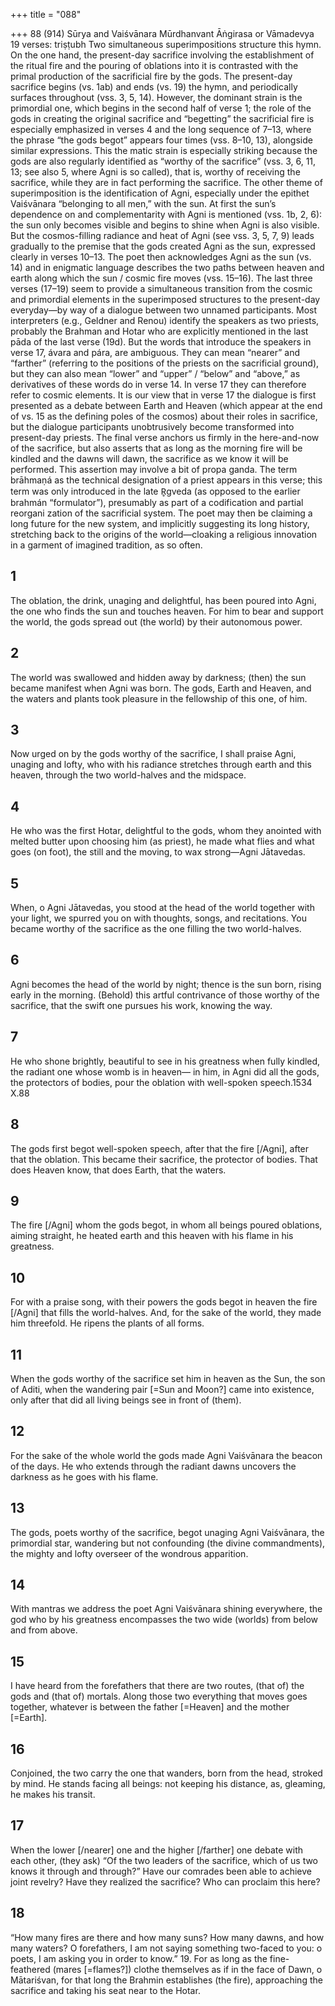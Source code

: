 +++
title = "088"

+++
88 (914) Sūrya and Vaiśvānara
Mūrdhanvant Āṅgirasa or Vāmadevya
19 verses: triṣṭubh
Two simultaneous superimpositions structure this hymn. On the one hand, the  present-day sacrifice involving the establishment of the ritual fire and the pouring  of oblations into it is contrasted with the primal production of the sacrificial fire  by the gods. The present-day sacrifice begins (vs. 1ab) and ends (vs. 19) the hymn,  and periodically surfaces throughout (vss. 3, 5, 14). However, the dominant strain  is the primordial one, which begins in the second half of verse 1; the role of the  gods in creating the original sacrifice and “begetting” the sacrificial fire is especially  emphasized in verses 4 and the long sequence of 7–13, where the phrase “the gods  begot” appears four times (vss. 8–10, 13), alongside similar expressions. This the matic strain is especially striking because the gods are also regularly identified as  “worthy of the sacrifice” (vss. 3, 6, 11, 13; see also 5, where Agni is so called), that  is, worthy of receiving the sacrifice, while they are in fact performing the sacrifice.
The other theme of superimposition is the identification of Agni, especially  under the epithet Vaiśvānara “belonging to all men,” with the sun. At first the sun’s  dependence on and complementarity with Agni is mentioned (vss. 1b, 2, 6):  the  sun only becomes visible and begins to shine when Agni is also visible. But the  cosmos-filling radiance and heat of Agni (see vss. 3, 5, 7, 9) leads gradually to the  premise that the gods created Agni as the sun, expressed clearly in verses 10–13.  The poet then acknowledges Agni as the sun (vs. 14) and in enigmatic language  describes the two paths between heaven and earth along which the sun / cosmic fire  moves (vss. 15–16).
The last three verses (17–19) seem to provide a simultaneous transition  from the cosmic and primordial elements in the superimposed structures to the  present-day everyday—by way of a dialogue between two unnamed participants.  Most interpreters (e.g., Geldner and Renou) identify the speakers as two priests,  probably the Brahman and Hotar who are explicitly mentioned in the last pāda of  the last verse (19d). But the words that introduce the speakers in verse 17, ávara and pára, are ambiguous. They can mean “nearer” and “farther” (referring to the  positions of the priests on the sacrificial ground), but they can also mean “lower”  and “upper” / “below” and “above,” as derivatives of these words do in verse 14.  In verse 17 they can therefore refer to cosmic elements. It is our view that in verse 17 the dialogue is first presented as a debate between Earth and Heaven (which  appear at the end of vs. 15 as the defining poles of the cosmos) about their roles  in sacrifice, but the dialogue participants unobtrusively become transformed into  present-day priests.
The final verse anchors us firmly in the here-and-now of the sacrifice, but also  asserts that as long as the morning fire will be kindled and the dawns will dawn, the  sacrifice as we know it will be performed. This assertion may involve a bit of propa ganda. The term brāhmaṇá as the technical designation of a priest appears in this  verse; this term was only introduced in the late R̥gveda (as opposed to the earlier  brahmán “formulator”), presumably as part of a codification and partial reorgani zation of the sacrificial system. The poet may then be claiming a long future for the  new system, and implicitly suggesting its long history, stretching back to the origins  of the world—cloaking a religious innovation in a garment of imagined tradition,  as so often.
## 1
The oblation, the drink, unaging and delightful, has been poured into  Agni, the one who finds the sun and touches heaven.
For him to bear and support the world, the gods spread out (the world)  by their autonomous power.
## 2
The world was swallowed and hidden away by darkness; (then) the sun  became manifest when Agni was born.
The gods, Earth and Heaven, and the waters and plants took pleasure in  the fellowship of this one, of him.
## 3
Now urged on by the gods worthy of the sacrifice, I shall praise Agni,  unaging and lofty,
who with his radiance stretches through earth and this heaven, through  the two world-halves and the midspace.
## 4
He who was the first Hotar, delightful to the gods, whom they anointed  with melted butter upon choosing him (as priest),
he made what flies and what goes (on foot), the still and the moving, to  wax strong—Agni Jātavedas.
## 5
When, o Agni Jātavedas, you stood at the head of the world together  with your light,
we spurred you on with thoughts, songs, and recitations. You became  worthy of the sacrifice as the one filling the two world-halves.
## 6
Agni becomes the head of the world by night; thence is the sun born,  rising early in the morning.
(Behold) this artful contrivance of those worthy of the sacrifice, that the  swift one pursues his work, knowing the way.
## 7
He who shone brightly, beautiful to see in his greatness when fully  kindled, the radiant one whose womb is in heaven—
in him, in Agni did all the gods, the protectors of bodies, pour the
oblation with well-spoken speech.1534 X.88
## 8
The gods first begot well-spoken speech, after that the fire [/Agni], after  that the oblation.
This became their sacrifice, the protector of bodies. That does Heaven  know, that does Earth, that the waters.
## 9
The fire [/Agni] whom the gods begot, in whom all beings poured  oblations,
aiming straight, he heated earth and this heaven with his flame in his  greatness.
## 10
For with a praise song, with their powers the gods begot in heaven the  fire [/Agni] that fills the world-halves.
And, for the sake of the world, they made him threefold. He ripens the  plants of all forms.
## 11
When the gods worthy of the sacrifice set him in heaven as the Sun, the  son of Aditi,
when the wandering pair [=Sun and Moon?] came into existence, only  after that did all living beings see in front of (them).
## 12
For the sake of the whole world the gods made Agni Vaiśvānara the  beacon of the days.
He who extends through the radiant dawns uncovers the darkness as he  goes with his flame.
## 13
The gods, poets worthy of the sacrifice, begot unaging Agni Vaiśvānara, the primordial star, wandering but not confounding (the divine
commandments), the mighty and lofty overseer of the wondrous  apparition.
## 14
With mantras we address the poet Agni Vaiśvānara shining everywhere, the god who by his greatness encompasses the two wide (worlds) from  below and from above.
## 15
I have heard from the forefathers that there are two routes, (that of) the  gods and (that of) mortals.
Along those two everything that moves goes together, whatever is  between the father [=Heaven] and the mother [=Earth].
## 16
Conjoined, the two carry the one that wanders, born from the head,  stroked by mind.
He stands facing all beings: not keeping his distance, as, gleaming, he  makes his transit.
## 17
When the lower [/nearer] one and the higher [/farther] one debate with  each other, (they ask) “Of the two leaders of the sacrifice, which of  us two knows it through and through?”
Have our comrades been able to achieve joint revelry? Have they  realized the sacrifice? Who can proclaim this here?
## 18
“How many fires are there and how many suns? How many dawns, and  how many waters?
O forefathers, I am not saying something two-faced to you: o poets,  I am asking you in order to know.” 19. For as long as the fine-feathered (mares [=flames?]) clothe themselves as  if in the face of Dawn, o Mātariśvan,
for that long the Brahmin establishes (the fire), approaching the
sacrifice and taking his seat near to the Hotar.